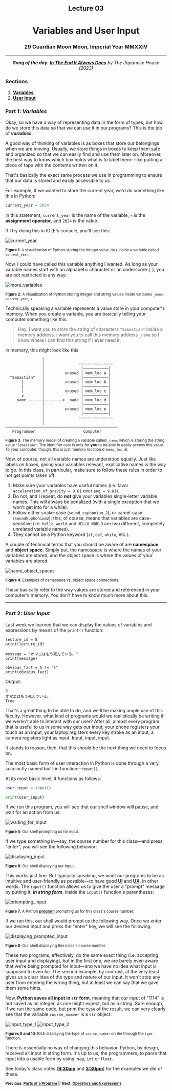 <h2 align=center>Lecture 03</h2>

<h1 align=center>Variables and User Input</h1>

<h3 align=center>29 Guardian Moon Moon, Imperial Year MMXXIV</h3>

---

<p align=center><strong><em>Song of the day</strong>: <a href="https://youtu.be/4t0xeWFCHho?si=UT042DG2My_mLj86"><strong><u>In The End It Always Does</u></strong></a> by The Japanese House (2023)</em></p>

### Sections

1. [**Variables**](#part-1-variables)
2. [**User Input**](#part-2-user-input)

### Part 1: _Variables_

Okay, so we have a way of representing data in the form of types, but how do we store this data so that we can use it in our programs? This is the job of ***variables***.

A good way of thinking of variables is as boxes that store our belongings when we are moving. Usually, we store things in boxes to keep them safe and organized so that we can easily find and use them later on. Moreover, the best way to know which box holds what is to label them—like putting a piece of tape with the contents written on it.

That's basically the exact same process we use in programming to ensure that our data is stored and easily accessible to us.

For example, if we wanted to store the current year, we'd do something like this in Python:

```python
current_year = 2024
```

In this statement, `current_year` is the name of the variable, `=` is the **assignment operator**, and `2024` is the value.

If I try doing this in IDLE's console, you'll see this:

![current_year](assets/current_year_int.png)

<sub>**Figure 1**: A visualization of Python storing the integer value `2024` inside a variable called `current_year`.</sub>

Now, I could have called this variable anything I wanted. As long as your variable names start with an alphabetic character or an underscore (`_`), you are not restricted in any way:

![more_variables](assets/more_variables.png)

<sub>**Figure 2**: A visualization of Python storing integer and string values inside variables `_name`, `current_year`, `x`.</sub>

Technically speaking a variable represents a value store in your computer's memory. When you create a variable, you are basically telling your computer something like this:

> Hey, I want you to store the string of characters `"Sebastián"` inside a memory address. I want you to call this memory address `_name` so I know where I can find this string if I ever need it.

In memory, this might look like this

```text
                │
                │               ~~~~~~~~~~~~~~~
                │                │———————————│
                │         unused │ mem_loc a │
  "Sebastián"   │                │———————————│
       |        │         unused │ mem_loc b │     
       |        │                │———————————│
       |        │         unused │ mem_loc c │
       v        │                │———————————│
    _name ------│--------> _name │ mem_loc d │
                │                │———————————│
                │         unused │ mem_loc e │
                │                │———————————│
                │               ~~~~~~~~~~~~~~~
                │
—————————————————————————————————————————————————
   Programmer                     Computer
```

<sub>**Figure 3**: The memory model of creating a variable called `_name`, which is storing the string value `"Sebastián"`. The identifier `name` is only for **you** to be able to easily access this value. To your computer, though, this is just memory location d (`memo_loc d`).</sub>

Now, of course, not all variable names are understood equally. Just like labels on boxes, giving your variables relevant, explicative names is the way to go. In this class, in particular, make sure to follow these rules in order to not get points taken off:

1. Make sure your variables have useful names (i.e. favor `acceleration_of_gravity = 9.81` over `aog = 9.81`).
2. Do not, and I repeat, do ***not*** give your variables single-letter variable names. This will always be penalized (with a single exception that we won't get into for a while).
3. Follow either snake-case (`sound_euphonium_2`), or camel-case (`soundEuphonium2`); this, of course, means that variables are case-sensitive (i.e. `hello_world` and `HELLO_WORLD` are two different, completely unrelated variable names).
4. They cannot be a Python keyword (`if`, `def`, `while`, etc.).

A couple of technical terms that you should be aware of are **namespace** and **object space**. Simply put, the namespace is where the names of your variables are stored, and the object space is where the values of your variables are stored:

![name_object_spaces](assets/name_object_spaces.png)

<sub>**Figure 4**: Examples of namespace vs. object space connections.</sub>

These basically refer to the way values are stored and referenced in your computer's memory. You don't have to know much more about this.

---

### Part 2: _User Input_

Last week we learned that we can display the values of variables and expressions by means of the `print()`
function:

```python3
lecture_id = 8
print(lecture_id)

message = "オマエはもう死んでいる。"
print(message)

obvious_fact = 5 != "5"
print(obvious_fact)
```
Output:
```text
8
オマエはもう死んでいる。
True
```

That's a great thing to be able to do, and we'll be making ample use of this faculty. However, what kind of programs would we realistically be writing if we weren't able to interact with our user? After all, almost every program that is useful to us in some way gets our input; your phone registers your touch as an input, your laptop registers every key stroke as an input, a camera registers light as input. Input, input, input.

It stands to reason, then, that this should be the next thing we need to focus on.

The most basic form of user interaction in Python is done through a very succinctly named built-in function—`input()`.

At its most basic level, it functions as follows:

```python
user_input = input()

print(user_input)
```

If we run this program, you will see that our shell window will pause, and wait for an action from us:

![waiting_for_input](assets/waiting_for_input.png)

<sub>**Figure 5**: Our shell prompting us for input.</sub>

If we type something in—say, the course number for this class—and press "enter", you will see the following behavior:

![displaying_input](assets/displaying_input.png)

<sub>**Figure 6**: Our shell displaying our input.</sub>

This works just fine. But typically speaking, we want our programs to be as intuitive and user-friendly as possible—to have good [**UI**](https://en.wikipedia.org/wiki/User_interface) and [**UX**](https://en.wikipedia.org/wiki/User_experience), in other words. The `input()` function allows us to give the user a "prompt" message by putting it, ***in string form***, inside the `input()` function's parentheses:

![priompting_input](assets/prompting_input.png)

<sub>**Figure 7**: A Python [**program**](code/user_input_lekce.py) prompting us for this class's course number.</sub>

If we ran this, our shell would prompt us the following way. Once we enter our desired input and press the "enter" key, we will see the following:

![displaying_prompted_input](assets/displaying_prompted_input.png)

<sub>**Figure 8**: Our shell displaying this class's course number.</sub>

These two programs, effectively, do the same exact thing (i.e. accepting user input and displaying), but in the first one, we are barely even aware that we're being prompted for input—and we have no idea what input is supposed to even _be_. The second example, by contrast, at the very least gives us a clear idea of the type and nature of our input. It won't stop any user from entering the wrong thing, but at least we can say that we gave them some hints.

Now, **Python saves all input in `str` form**, meaning that our input of "1114" is not saved as an integer, as one might expect, but as a string. Sure enough, if we run the same code, but print the `type` of the result, we can very clearly see that the variable `course_number` is a `str` object:

![input_type_1](assets/input_type_1.png)
![input_type_2](assets/input_type_2.png)

<sub>**Figures 9 and 10**: IDLE displaying the type of `course_number` on the through the `type` function.</sub>

There is essentially no way of changing this behavior. Python, by design, received all input in string form. It's up to us, the programmers, to parse that input into a usable form by using, say, `int` or `float`.

See today's class notes ([**9:30am**](https://colab.research.google.com/drive/1jJAnjb23iWxTBUbU6idB04dI3MtEzk8p?usp=sharing) and [**3:30pm**](https://colab.research.google.com/drive/1q4ekmkE2O8fWVpzDRzfZSITzQ2ugn6CL?usp=sharing)) for the examples we did of these.

<sub>**Previous: [Parts of a Program](/lectures/02_parts_of_a_program)** || **Next: [Operators and Expressions]()**</sub>